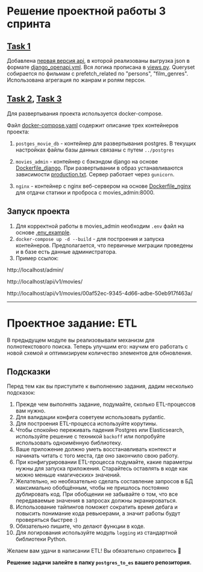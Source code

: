 # Решение проектной работы 3 спринта

## [Task 1](https://github.com/dimk00z/Admin_panel_sprint_2/blob/main/tasks/01_django.md)

Добавлена [первая версия api](https://github.com/dimk00z/Admin_panel_sprint_2/tree/main/movies_admin/api/v1), в которой реализованы выгрузка json в формате [django_openapi.yml](https://github.com/dimk00z/Admin_panel_sprint_2/blob/main/files/django_openapi.yml).
Вся логика прописана в [views.py](https://github.com/dimk00z/Admin_panel_sprint_2/blob/main/movies_admin/api/v1/views.py).
Queryset собирается по фильмам с prefetch_related по "persons", "film_genres". Использована агрегация по жанрам и ролям персон.

## [Task 2](https://github.com/dimk00z/Admin_panel_sprint_2/blob/main/tasks/02_docker.md), [Task 3](https://github.com/dimk00z/Admin_panel_sprint_2/blob/main/tasks/03_nginx.md)

Для развертывания проекта используется docker-compose.

Файл [docker-compose.yaml](https://github.com/dimk00z/Admin_panel_sprint_2/blob/main/docker-compose.yaml) содержит описание трех контейнеров проекта:

1. `postges_movie_db` - контейнер для развертывания postgres. В текущих настройках файлы базы данных связаны с путем `../postgres`

2. `movies_admin` - контейнер с бэкэндом django на основе [Dockerfile_django](https://github.com/dimk00z/Admin_panel_sprint_2/blob/main/Dockerfile_django). При развертывании в образ устанавливаются зависимости [production.txt](https://github.com/dimk00z/Admin_panel_sprint_2/blob/main/movies_admin/requirements/production.txt). Сервер работает через `gunicorn`.
3. `nginx` - контейнер с nginx веб-сервером на основе [Dockerfile_nginx](https://github.com/dimk00z/Admin_panel_sprint_2/blob/main/nginx/Dockerfile_nginx) для отдачи статики и проброса с movies_admin:8000.

## Запуск проекта

1. Для корректной работы в movies_admin необходим `.env` файл на основе [.env_example](https://github.com/dimk00z/Admin_panel_sprint_2/blob/main/movies_admin/.env_example).
2. `docker-compose up -d --build` - для построения и запуска контейнеров.
Предполагается, что первичные миграции проведены и в базе есть данные администратора.
3. Пример ссылок:

http://localhost/admin/

http://localhost/api/v1/movies/

http://localhost/api/v1/movies/00af52ec-9345-4d66-adbe-50eb917f463a/

___


# Проектное задание: ETL

В предыдущем модуле вы реализовывали механизм для полнотекстового поиска. Теперь улучшим его: научим его работать с новой схемой и оптимизируем количество элементов для обновления.

## Подсказки

Перед тем как вы приступите к выполнению задания, дадим несколько подсказок:

1. Прежде чем выполнять задание, подумайте, сколько ETL-процессов вам нужно.
2. Для валидации конфига советуем использовать pydantic.
3. Для построения ETL-процесса используйте корутины.
4. Чтобы спокойно переживать падения Postgres или Elasticsearch, используйте решение с техникой `backoff` или попробуйте использовать одноимённую библиотеку.
5. Ваше приложение должно уметь восстанавливать контекст и начинать читать с того места, где оно закончило свою работу.
6. При конфигурировании ETL-процесса подумайте, какие параметры нужны для запуска приложения. Старайтесь оставлять в коде как можно меньше «магических» значений.
7. Желательно, но необязательно сделать составление запросов в БД максимально обобщённым, чтобы не пришлось постоянно дублировать код. При обобщении не забывайте о том, что все передаваемые значения в запросах должны экранироваться.
8. Использование тайпингов поможет сократить время дебага и повысить понимание кода ревьюерами, а значит работы будут проверяться быстрее :)
9. Обязательно пишите, что делают функции в коде.
10. Для логирования используйте модуль `logging` из стандартной библиотеки Python.

Желаем вам удачи в написании ETL! Вы обязательно справитесь 💪 

**Решение задачи залейте в папку `postgres_to_es` вашего репозитория.**


